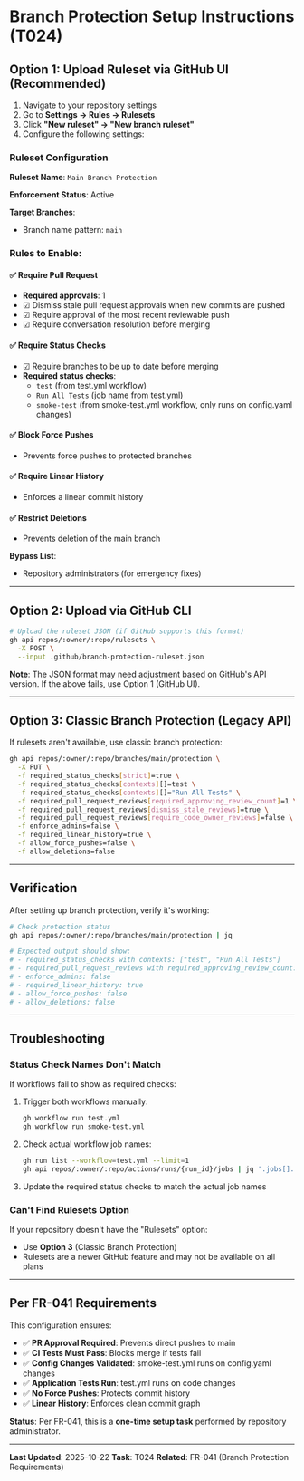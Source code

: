 # Branch Protection Setup Instructions (T024)

## Option 1: Upload Ruleset via GitHub UI (Recommended)

1. Navigate to your repository settings
2. Go to **Settings → Rules → Rulesets**
3. Click **"New ruleset" → "New branch ruleset"**
4. Configure the following settings:

### Ruleset Configuration

**Ruleset Name**: `Main Branch Protection`

**Enforcement Status**: Active

**Target Branches**:
- Branch name pattern: `main`

### Rules to Enable:

#### ✅ Require Pull Request
- **Required approvals**: 1
- ☑ Dismiss stale pull request approvals when new commits are pushed
- ☑ Require approval of the most recent reviewable push
- ☑ Require conversation resolution before merging

#### ✅ Require Status Checks
- ☑ Require branches to be up to date before merging
- **Required status checks**:
  - `test` (from test.yml workflow)
  - `Run All Tests` (job name from test.yml)
  - `smoke-test` (from smoke-test.yml workflow, only runs on config.yaml changes)

#### ✅ Block Force Pushes
- Prevents force pushes to protected branches

#### ✅ Require Linear History
- Enforces a linear commit history

#### ✅ Restrict Deletions
- Prevents deletion of the main branch

**Bypass List**:
- Repository administrators (for emergency fixes)

---

## Option 2: Upload via GitHub CLI

```bash
# Upload the ruleset JSON (if GitHub supports this format)
gh api repos/:owner/:repo/rulesets \
  -X POST \
  --input .github/branch-protection-ruleset.json
```

**Note**: The JSON format may need adjustment based on GitHub's API version. If the above fails, use Option 1 (GitHub UI).

---

## Option 3: Classic Branch Protection (Legacy API)

If rulesets aren't available, use classic branch protection:

```bash
gh api repos/:owner/:repo/branches/main/protection \
  -X PUT \
  -f required_status_checks[strict]=true \
  -f required_status_checks[contexts][]=test \
  -f required_status_checks[contexts][]="Run All Tests" \
  -f required_pull_request_reviews[required_approving_review_count]=1 \
  -f required_pull_request_reviews[dismiss_stale_reviews]=true \
  -f required_pull_request_reviews[require_code_owner_reviews]=false \
  -f enforce_admins=false \
  -f required_linear_history=true \
  -f allow_force_pushes=false \
  -f allow_deletions=false
```

---

## Verification

After setting up branch protection, verify it's working:

```bash
# Check protection status
gh api repos/:owner/:repo/branches/main/protection | jq

# Expected output should show:
# - required_status_checks with contexts: ["test", "Run All Tests"]
# - required_pull_request_reviews with required_approving_review_count: 1
# - enforce_admins: false
# - required_linear_history: true
# - allow_force_pushes: false
# - allow_deletions: false
```

---

## Troubleshooting

### Status Check Names Don't Match

If workflows fail to show as required checks:

1. Trigger both workflows manually:
   ```bash
   gh workflow run test.yml
   gh workflow run smoke-test.yml
   ```

2. Check actual workflow job names:
   ```bash
   gh run list --workflow=test.yml --limit=1
   gh api repos/:owner/:repo/actions/runs/{run_id}/jobs | jq '.jobs[].name'
   ```

3. Update the required status checks to match the actual job names

### Can't Find Rulesets Option

If your repository doesn't have the "Rulesets" option:
- Use **Option 3** (Classic Branch Protection)
- Rulesets are a newer GitHub feature and may not be available on all plans

---

## Per FR-041 Requirements

This configuration ensures:
- ✅ **PR Approval Required**: Prevents direct pushes to main
- ✅ **CI Tests Must Pass**: Blocks merge if tests fail
- ✅ **Config Changes Validated**: smoke-test.yml runs on config.yaml changes
- ✅ **Application Tests Run**: test.yml runs on code changes
- ✅ **No Force Pushes**: Protects commit history
- ✅ **Linear History**: Enforces clean commit graph

**Status**: Per FR-041, this is a **one-time setup task** performed by repository administrator.

---

**Last Updated**: 2025-10-22
**Task**: T024
**Related**: FR-041 (Branch Protection Requirements)
